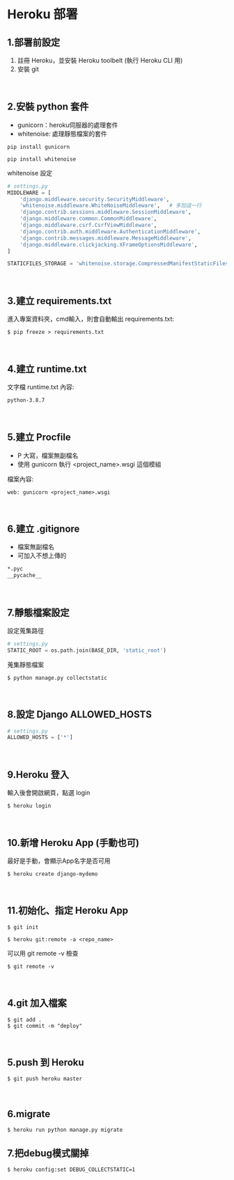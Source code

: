 # Heroku 部署
## 1.部署前設定
1. 註冊 Heroku，並安裝 Heroku toolbelt (執行 Heroku CLI 用)
2. 安裝 git

<br>

## 2.安裝 python 套件
* gunicorn：heroku伺服器的處理套件
* whitenoise: 處理靜態檔案的套件
```shell
pip install gunicorn
```
```shell
pip install whitenoise
```
whitenoise 設定
```python
# settings.py
MIDDLEWARE = [
    'django.middleware.security.SecurityMiddleware',
    'whitenoise.middleware.WhiteNoiseMiddleware',   # 多加這一行
    'django.contrib.sessions.middleware.SessionMiddleware',
    'django.middleware.common.CommonMiddleware',
    'django.middleware.csrf.CsrfViewMiddleware',
    'django.contrib.auth.middleware.AuthenticationMiddleware',
    'django.contrib.messages.middleware.MessageMiddleware',
    'django.middleware.clickjacking.XFrameOptionsMiddleware',
]

STATICFILES_STORAGE = 'whitenoise.storage.CompressedManifestStaticFilesStorage'
```

<br>

## 3.建立 requirements.txt  
進入專案資料夾，cmd輸入，則會自動輸出 requirements.txt:
```
$ pip freeze > requirements.txt
```
<br>

## 4.建立 runtime.txt
文字檔 runtime.txt 內容:
```txt
python-3.8.7
```
<br>

## 5.建立 Procfile
* P 大寫，檔案無副檔名
* 使用 gunicorn 執行 <project_name>.wsgi 這個模組

檔案內容:
```
web: gunicorn <project_name>.wsgi
```

<br>

## 6.建立 .gitignore
* 檔案無副檔名
* 可加入不想上傳的
```txt
*.pyc
__pycache__
```

<br>

## 7.靜態檔案設定
設定蒐集路徑
```python
# settings.py
STATIC_ROOT = os.path.join(BASE_DIR, 'static_root')
```
蒐集靜態檔案
```
$ python manage.py collectstatic
```

<br>

## 8.設定 Django ALLOWED_HOSTS
```python
# settings.py
ALLOWED_HOSTS = ['*']
```

<br>

## 9.Heroku 登入
輸入後會開啟網頁，點選 login
```shell
$ heroku login
```
<br>


## 10.新增 Heroku App (手動也可)
最好是手動，會顯示App名字是否可用
```shell
$ heroku create django-mydemo
```
<br>

## 11.初始化、指定 Heroku App
```
$ git init
```
```
$ heroku git:remote -a <repo_name>
```
可以用 git remote -v 檢查
```shell
$ git remote -v
```
<br>


## 4.git 加入檔案
```shell
$ git add .
$ git commit -m "deploy"
```


<br>

## 5.push 到 Heroku
```shell
$ git push heroku master
```

<br>

## 6.migrate
```shell
$ heroku run python manage.py migrate
```



## 7.把debug模式關掉
```shell
$ heroku config:set DEBUG_COLLECTSTATIC=1
```


